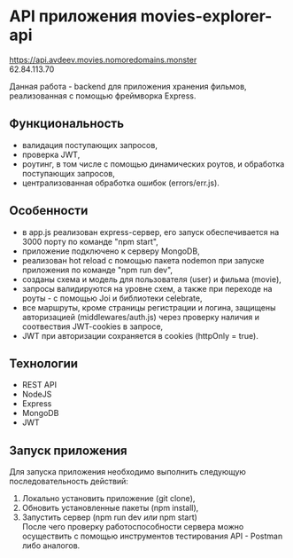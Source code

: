 # API приложения movies-explorer-api    
https://api.avdeev.movies.nomoredomains.monster    
62.84.113.70

Данная работа - backend для приложения хранения фильмов, реализованная с помощью фреймворка Express.    

## Функциональность    
- валидация поступающих запросов,    
- проверка JWT,    
- роутинг, в том числе с помощью динамических роутов, и обработка поступающих запросов, 
- централизованная обработка ошибок (errors/err.js).
      
## Особенности        
- в app.js реализован express-сервер, его запуск обеспечивается на 3000 порту по команде "npm start",    
- приложение подключено к серверу MongoDB,    
- реализован hot reload с помощью пакета nodemon при запуске приложения по команде "npm run dev",    
- cозданы схема и модель для пользователя (user) и фильма (movie),    
- запросы валидируются на уровне схем, а также при переходе на роуты - с помощью Joi и библиотеки celebrate,     
- все маршруты, кроме страницы регистрации и логина, защищены авторизацией (middlewares/auth.js) через проверку наличия и соотвествия JWT-cookies в запросе,    
- JWT при авторизации сохраняется в cookies (httpOnly = true).

## Технологии        
- REST API
- NodeJS    
- Express     
- MongoDB    
- JWT    

## Запуск приложения        
Для запуска приложения необходимо выполнить следующую последовательность действий:    
1. Локально установить приложение (git clone),    
2. Обновить установленные пакеты (npm install),    
3. Запустить сервер (npm run dev _или_ npm start)      
После чего проверку работоспособности сервера можно осуществить с помощью инструментов тестирования API - Postman либо аналогов. 
